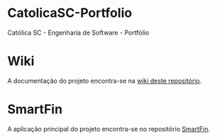 # CatolicaSC-Portfolio

Católica SC - Engenharia de Software - Portfólio

# Wiki

A documentação do projeto encontra-se na [wiki deste repositório](https://github.com/GVBP/CatolicaSC-Portfolio/wiki/Portf%C3%B3lio).

# SmartFin

A aplicação principal do projeto encontra-se no repositório [SmartFin](https://github.com/GVBP/SmartFin).
